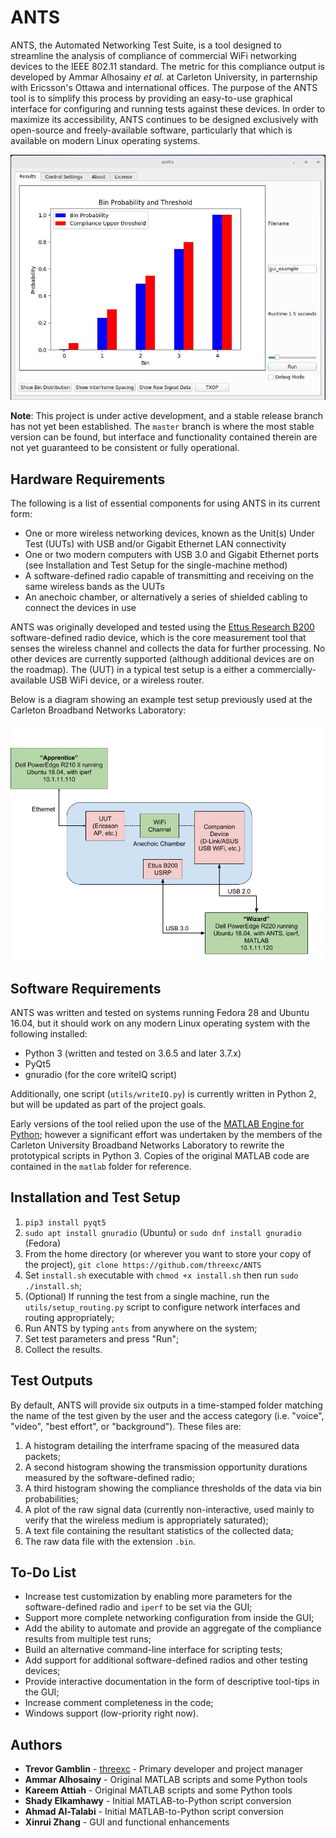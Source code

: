# ANTS

ANTS, the Automated Networking Test Suite, is a tool designed to streamline the analysis of compliance of commercial WiFi networking devices to the IEEE 802.11 standard. The metric for this compliance output is developed by Ammar Alhosainy *et al.* at Carleton University, in parternship with Ericsson's Ottawa and international offices. The purpose of the ANTS tool is to simplify this process by providing an easy-to-use graphical interface for configuring and running tests against these devices. In order to maximize its accessibility, ANTS continues to be designed exclusively with open-source and freely-available software, particularly that which is available on modern Linux operating systems.

![alt text](gui_example.jpg "The ANTS User Interface")

**Note**: This project is under active development, and a stable release branch has not yet been established.
The ```master``` branch is where the most stable version can be found, but interface and functionality contained therein are not yet guaranteed to be consistent or fully operational.

## Hardware Requirements

The following is a list of essential components for using ANTS in its current form:

* One or more wireless networking devices, known as the Unit(s) Under Test (UUTs) with USB and/or Gigabit Ethernet LAN connectivity
* One or two modern computers with USB 3.0 and Gigabit Ethernet ports (see Installation and Test Setup for the single-machine method)
* A software-defined radio capable of transmitting and receiving on the same wireless bands as the UUTs
* An anechoic chamber, or alternatively a series of shielded cabling to connect the devices in use

ANTS was originally developed and tested using the [Ettus Research B200](https://www.ettus.com/product/details/UB200-KIT) software-defined radio device, which is the core measurement tool that senses the wireless channel and collects the data for further processing. No other devices are currently supported (although additional devices are on the roadmap). The (UUT) in a typical test setup is a either a commercially-available USB WiFi device, or a wireless router.

Below is a diagram showing an example test setup previously used at the Carleton Broadband Networks Laboratory:

![alt text](sample_test_setup.jpg "Example ANTS Test Setup")

## Software Requirements

ANTS was written and tested on systems running Fedora 28 and Ubuntu 16.04, but it should work on any modern Linux operating system with the following installed:

* Python 3 (written and tested on 3.6.5 and later 3.7.x)
* PyQt5
* gnuradio (for the core writeIQ script)

Additionally, one script (```utils/writeIQ.py```) is currently written in Python 2, but will be updated as part of the project goals.

Early versions of the tool relied upon the use of the [MATLAB Engine for Python](https://www.mathworks.com/help/matlab/matlab-engine-for-python.html); however a significant effort was undertaken by the members of the Carleton University Broadband Networks Laboratory to rewrite the prototypical scripts in Python 3. Copies of the original MATLAB code are contained in the ```matlab``` folder for reference.

## Installation and Test Setup

1. ```pip3 install pyqt5```
2. ```sudo apt install gnuradio``` (Ubuntu) or ```sudo dnf install gnuradio``` (Fedora)
3. From the home directory (or wherever you want to store your copy of the project), ```git clone https://github.com/threexc/ANTS```
4. Set ```install.sh``` executable with `chmod +x install.sh` then run `sudo ./install.sh`;
5. (Optional) If running the test from a single machine, run the ```utils/setup_routing.py``` script to configure network interfaces and routing appropriately;
6. Run ANTS by typing ```ants``` from anywhere on the system;
7. Set test parameters and press "Run";
8. Collect the results.

## Test Outputs

By default, ANTS will provide six outputs in a time-stamped folder matching the name of the test given by the user and the access category (i.e. "voice", "video", "best effort", or "background"). These files are:

1. A histogram detailing the interframe spacing of the measured data packets;
2. A second histogram showing the transmission opportunity durations measured by the software-defined radio;
3. A third histogram showing the compliance thresholds of the data via bin probabilities;
4. A plot of the raw signal data (currently non-interactive, used mainly to verify that the wireless medium is appropriately saturated);
5. A text file containing the resultant statistics of the collected data;
6. The raw data file with the extension ```.bin```.


## To-Do List

* Increase test customization by enabling more parameters for the software-defined radio and ```iperf``` to be set via the GUI;
* Support more complete networking configuration from inside the GUI;
* Add the ability to automate and provide an aggregate of the compliance results from multiple test runs;
* Build an alternative command-line interface for scripting tests;
* Add support for additional software-defined radios and other testing devices;
* Provide interactive documentation in the form of descriptive tool-tips in the GUI;
* Increase comment completeness in the code;
* Windows support (low-priority right now).

## Authors

* **Trevor Gamblin** - [threexc](https://github.com/threexc) - Primary developer and project manager
* **Ammar Alhosainy** - Original MATLAB scripts and some Python tools
* **Kareem Attiah** - Original MATLAB scripts and some Python tools
* **Shady Elkamhawy** - Initial MATLAB-to-Python script conversion
* **Ahmad Al-Talabi** - Initial MATLAB-to-Python script conversion
* **Xinrui Zhang** - GUI and functional enhancements
